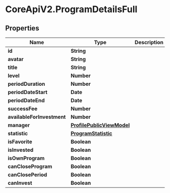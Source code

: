 # CoreApiV2.ProgramDetailsFull

## Properties
Name | Type | Description | Notes
------------ | ------------- | ------------- | -------------
**id** | **String** |  | [optional] 
**avatar** | **String** |  | [optional] 
**title** | **String** |  | [optional] 
**level** | **Number** |  | [optional] 
**periodDuration** | **Number** |  | [optional] 
**periodDateStart** | **Date** |  | [optional] 
**periodDateEnd** | **Date** |  | [optional] 
**successFee** | **Number** |  | [optional] 
**availableForInvestment** | **Number** |  | [optional] 
**manager** | [**ProfilePublicViewModel**](ProfilePublicViewModel.md) |  | [optional] 
**statistic** | [**ProgramStatistic**](ProgramStatistic.md) |  | [optional] 
**isFavorite** | **Boolean** |  | [optional] 
**isInvested** | **Boolean** |  | [optional] 
**isOwnProgram** | **Boolean** |  | [optional] 
**canCloseProgram** | **Boolean** |  | [optional] 
**canClosePeriod** | **Boolean** |  | [optional] 
**canInvest** | **Boolean** |  | [optional] 


